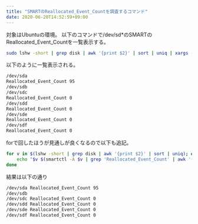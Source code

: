 ```yaml
---
title: "SMARTのReallocated_Event_Countを調査するコマンド"
date: 2020-06-20T14:52:59+09:00
---
```


対象はUbuntuの環境。
以下のコマンドで/dev/sd*のSMARTのReallocated_Event_Countを一覧表示する。

```sh
sudo lshw -short | grep disk | awk '{print $2}' | sort | uniq | xargs -L 1 -I {} sh -c "echo {} && sudo smartctl -A {} | grep 'Reallocated_Event_Count' | awk '{print \$2,\$10}'"
```

以下のように一覧表示される。

```sh
/dev/sda
Reallocated_Event_Count 95
/dev/sdb
/dev/sdc
Reallocated_Event_Count 0
/dev/sdd
Reallocated_Event_Count 0
/dev/sde
Reallocated_Event_Count 0
/dev/sdf
Reallocated_Event_Count 0
```

forで回したほうが見通しが良くなるので以下も追記。

```sh
for v in $(lshw -short | grep disk | awk '{print $2}' | sort | uniq); do
    echo "$v $(smartctl -A $v | grep 'Reallocated_Event_Count' | awk '{print $2,$10}')"
done
```

結果は以下の通り

```sh
/dev/sda Reallocated_Event_Count 95
/dev/sdb
/dev/sdc Reallocated_Event_Count 0
/dev/sdd Reallocated_Event_Count 0
/dev/sde Reallocated_Event_Count 0
/dev/sdf Reallocated_Event_Count 0
```
